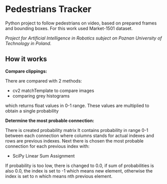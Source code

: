 # Pedestrians Tracker

Python project to follow pedestrians on video, based
on prepared frames and bounding boxes.
For this work used Market-1501 dataset.

*Project for Artificial Intelligence in Robotics subject
on Poznan University of Technology in Poland.*

## How it works

**Compare clippings:**

There are compared with 2 methods:
- cv2 matchTemplate to compare images
- comparing grey histograms

which returns float values in 0-1 range. These values
are multiplied to obtain a single probability

**Determine the most probable connection:**

There is created probability matrix 
It contains probability in range 0-1 between each
connection where columns stands for actual indexes
and rows are previous indexes. Next there is chosen
the most probable connection for each previous index
with:

- SciPy Linear Sum Assignment

If probability is too low, there is changed to 0.0, if
sum of probabilities is also 0.0, the index is set to -1
which means new element, otherwise the index is set to n
which means nth previous element.


